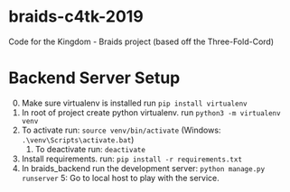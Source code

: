 # braids-c4tk-2019
Code for the Kingdom - Braids project  (based off the Three-Fold-Cord)




# Backend Server Setup

0. Make sure virtualenv is installed run `pip install virtualenv`
1. In root of project create python virtualenv. run `python3 -m virtualenv venv`
2. To activate run: `source venv/bin/activate` (Windows: `.\venv\Scripts\activate.bat`)
    1. To deactivate run: `deactivate`
3. Install requirements. run: `pip install -r requirements.txt`
4. In braids_backend run the development server: `python manage.py runserver`
5: Go to local host to play with the service.
